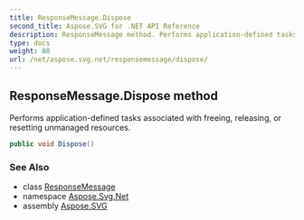 ```yaml
---
title: ResponseMessage.Dispose
second_title: Aspose.SVG for .NET API Reference
description: ResponseMessage method. Performs application-defined tasks associated with freeing releasing or resetting unmanaged resources
type: docs
weight: 80
url: /net/aspose.svg.net/responsemessage/dispose/
---
```

## ResponseMessage.Dispose method

Performs application-defined tasks associated with freeing, releasing, or resetting unmanaged resources.

```csharp
public void Dispose()
```

### See Also

* class [ResponseMessage](../)
* namespace [Aspose.Svg.Net](../../../aspose.svg.net/)
* assembly [Aspose.SVG](../../../)

